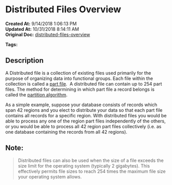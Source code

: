 # Distributed Files Overview

**Created At:** 9/14/2018 1:06:13 PM  
**Updated At:** 10/31/2018 8:14:11 AM  
**Original Doc:** [distributed-files-overview](https://docs.jbase.com/44203-distributed-files/distributed-files-overview)  

**Tags:**
<badge text='distributed files' vertical='middle' />

## Description 

A Distributed file is a collection of existing files used primarily for the purpose of organizing data into functional groups. Each file within the collection is called a [part file](./../part-file).  A distributed file can contain up to 254 part files. The method for determining in which part file a record belongs is called the [partition algorithm](./../partition-algorithm).

As a simple example, suppose your database consists of records which span 42 regions and you elect to distribute your data so that each part file contains all records for a specific region. With distributed files you would be able to process any one of the region part files independently of the others, or you would be able to process all 42 region part files collectively (i.e. as one database containing the records from all 42 regions).



## Note: 


> Distributed files can also be used when the size of a file exceeds the size limit for the operating system (typically 2 gigabytes). This effectively permits file sizes to reach 254 times the maximum file size your operating system allows.

